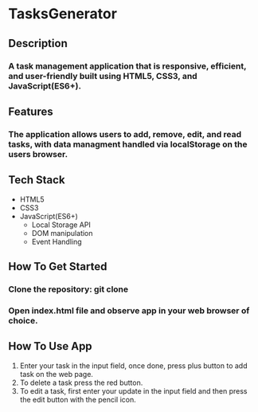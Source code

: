 # TasksGenerator


<h2>Description</h2>
<h3>A task management application that is responsive, efficient, and user-friendly built using HTML5, CSS3, and JavaScript(ES6+).</h3>

<h2>Features</h2>
<h3>The application allows users to add, remove, edit, and read tasks, with data managment handled via localStorage on the users browser.</h3>


<h2>Tech Stack</h2>
<ul>
  <li>HTML5</li>
    <li>CSS3</li>
    <li>JavaScript(ES6+)
      <ul>
        <li>Local Storage API</li>
        <li>DOM manipulation</li>
        <li>Event Handling</li>
      </ul>
    </li>
</ul>

<h2>How To Get Started</h2>
<h3>Clone the repository: git clone </h3>
<h3>Open index.html file and observe app in your web browser of choice.  </h3>

<h2>How To Use App</h2>
<ol>
  <li>Enter your task in the input field, once done, press plus button to add task on the web page.</li>
  <li>To delete a task press the red button.</li>
  <li>To edit a task, first enter your update in the input field and then press the edit button with the pencil icon.</li>
</ol>

